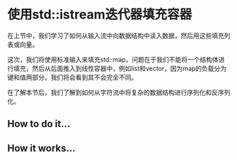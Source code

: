 # 使用std::istream迭代器填充容器

在上节中，我们学习了如何从输入流中向数据结构中读入数据，然后用这些填充列表或向量。

这次，我们将使用标准输入来填充std::map。问题在于我们不能将一个结构体进行填充，然后从后面推入到线性容器中，例如list和vector，因为map的负载分为键和值两部分。我们将会看到其不会完全不同。

在了解本节后，我们了解到如何从字符流中将复杂的数据结构进行序列化和反序列化。

## How to do it...





## How it works...

